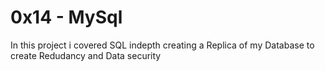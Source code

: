 # 0x14 - MySql
In this project i covered SQL indepth creating a Replica of my Database to create Redudancy and Data security


